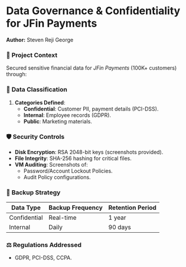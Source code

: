 # Data Governance & Confidentiality for JFin Payments  
**Author:** Steven Reji George  

### 🏦 **Project Context**  
Secured sensitive financial data for *JFin Payments* (100K+ customers) through:  

### 🔐 **Data Classification**  
1. **Categories Defined**:  
   - **Confidential**: Customer PII, payment details (PCI-DSS).  
   - **Internal**: Employee records (GDPR).  
   - **Public**: Marketing materials.  

### 🛡️ **Security Controls**  
- **Disk Encryption**: RSA 2048-bit keys (screenshots provided).  
- **File Integrity**: SHA-256 hashing for critical files.  
- **VM Auditing**: Screenshots of:  
  - Password/Account Lockout Policies.  
  - Audit Policy configurations.  

### 📅 **Backup Strategy**  
| Data Type      | Backup Frequency | Retention Period |  
|----------------|------------------|------------------|  
| Confidential   | Real-time        | 1 year           |  
| Internal       | Daily            | 90 days          |  

### ⚖️ **Regulations Addressed**  
- GDPR, PCI-DSS, CCPA.  
